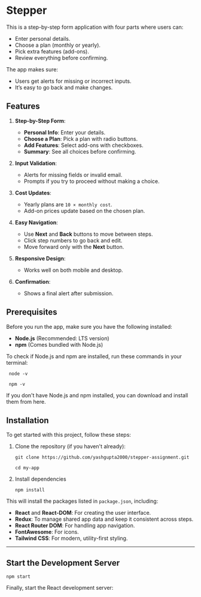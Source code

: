 # Stepper

This is a step-by-step form application with four parts where users can:
- Enter personal details.
- Choose a plan (monthly or yearly).
- Pick extra features (add-ons).
- Review everything before confirming.

The app makes sure:
- Users get alerts for missing or incorrect inputs.
- It’s easy to go back and make changes.

## Features

1. **Step-by-Step Form**:
   - **Personal Info**: Enter your details.
   - **Choose a Plan**: Pick a plan with radio buttons.
   - **Add Features**: Select add-ons with checkboxes.
   - **Summary**: See all choices before confirming.

2. **Input Validation**:
   - Alerts for missing fields or invalid email.
   - Prompts if you try to proceed without making a choice.

3. **Cost Updates**:
   - Yearly plans are `10 × monthly cost`.
   - Add-on prices update based on the chosen plan.

4. **Easy Navigation**:
   - Use **Next** and **Back** buttons to move between steps.
   - Click step numbers to go back and edit.
   - Move forward only with the **Next** button.

5. **Responsive Design**:
   - Works well on both mobile and desktop.

6. **Confirmation**:
   - Shows a final alert after submission.

## Prerequisites

Before you run the app, make sure you have the following installed:

- **Node.js** (Recommended: LTS version)  
- **npm** (Comes bundled with Node.js)

To check if Node.js and npm are installed, run these commands in your terminal:  

```
 node -v
```
```
 npm -v
```

If you don't have Node.js and npm installed, you can download and install them from here.

## Installation
To get started with this project, follow these steps:

1. Clone the repository (if you haven't already):
  
   ```
   git clone https://github.com/yashgupta2000/stepper-assignment.git
   ```
   ```
   cd my-app
    ```

2. Install dependencies

    ```
    npm install 
    ```

This will install the packages listed in `package.json`, including:  
- **React** and **React-DOM**: For creating the user interface.
- **Redux**: To manage shared app data and keep it consistent across steps.
- **React Router DOM**: For handling app navigation.
- **FontAwesome**: For icons.
- **Tailwind CSS**: For modern, utility-first styling.

---

## Start the Development Server
 ```
 npm start
```
Finally, start the React development server: 

